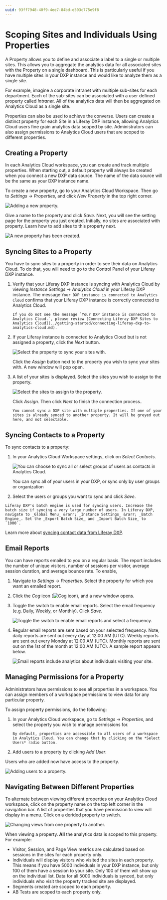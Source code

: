 ```yaml
---
uuid: 93ff7948-40f9-4ee7-84bd-e503c775e9f8
---
```

# Scoping Sites and Individuals Using Properties

A Property allows you to define and associate a label to a single or multiple sites. This allows you to aggregate the analytics data for all associated sites with the Property on a single dashboard. This is particularly useful if you have multiple sites in your DXP instance and would like to analyze them as a single site.

For example, imagine a corporate intranet with multiple sub-sites for each department. Each of the sub-sites can be associated with a user defined property called *Intranet*. All of the analytics data will then be aggregated on Analytics Cloud as a single site.

Properties can also be used to achieve the converse. Users can create a distinct property for each Site in a Liferay DXP instance, allowing Analytics Cloud users fine grain analytics data scoped by site. Administrators can also assign permissions to Analytics Cloud users that are scoped to different properties.

## Creating a Property

In each Analytics Cloud workspace, you can create and track multiple properties. When starting out, a default property will always be created when you connect a new DXP data source. The name of the data source will be the same as your DXP instance name.

To create a new property, go to your Analytics Cloud Workspace. Then go to *Settings* &rarr; *Properties*, and click *New Property* in the top right corner.

![Adding a new property.](scoping-sites-and-individuals-using-properties/images/01.png)

Give a name to the property and click *Save*. Next, you will see the setting page for the property you just created. Initially, no sites are associated with property. Learn how to add sites to this property next.

![A new property has been created.](scoping-sites-and-individuals-using-properties/images/02.png)

## Syncing Sites to a Property

You have to sync sites to a property in order to see their data on Analytics Cloud. To do that, you will need to go to the Control Panel of your Liferay DXP instance.

1. Verify that your Liferay DXP instance is syncing with Analytics Cloud by viewing *Instance Settings* &rarr; *Analytics Cloud* in your Liferay DXP instance. The message `Your DXP instance is connected to Analytics Cloud` confirms that your Liferay DXP instance is correctly connected to Analytics Cloud.

    ```{important}
    If you do not see the message `Your DXP instance is connected to Analytics Cloud.`, please review [Connecting Liferay DXP Sites to Analytics Cloud](../getting-started/connecting-liferay-dxp-to-analytics-cloud.md).
    ```

1. If your Liferay instance is connected to Analytics Cloud but is not assigned a property, click the _Next_ button. 

    ![Select the property to sync your sites with.](scoping-sites-and-individuals-using-properties/images/03.png)

    Click the _Assign_ button next to the property you wish to sync your sites with. A new window will pop open.

1. A list of your sites is displayed. Select the sites you wish to assign to the property.

    ![Select the sites to assign to the property.](scoping-sites-and-individuals-using-properties/images/04.png)

    Click _Assign_. Then click _Next_ to finish the connection process.. 

    ```{important}
    You cannot sync a DXP site with multiple properties. If one of your sites is already synced to another property. It will be greyed out here, and not selectable.
    ```

## Syncing Contacts to a Property

To sync contacts to a property:

1. In your Analytics Cloud Workspace settings, click on *Select Contacts*.

    ![You can choose to sync all or select groups of users as contacts in Analytics Cloud.](scoping-sites-and-individuals-using-properties/images/05.png)

    You can sync all of your users in your DXP, or sync only by user groups or organization

1. Select the users or groups you want to sync and click *Save*.

```{note}
Liferay DXP's batch engine is used for syncing users. Increase the batch size if syncing a very large number of users. In Liferay DXP, navigate to _Global Menu_ &rarr; _Instance Settings_ &rarr; _Batch Engine_. Set the _Export Batch Size_ and _Import Batch Size_ to `1000`.
```

Learn more about [syncing contact data from Liferay DXP](../getting-started/connecting-liferay-dxp-to-analytics-cloud.md).

## Email Reports

You can have reports emailed to you on a regular basis. The report includes the number of unique visitors, number of sessions per visitor, average session duration, and average bounce rate. To enable,

1. Navigate to *Settings* &rarr; *Properties*. Select the property for which you want an emailed report.

1. Click the *Cog* icon (![Cog icon](../images/icon-cog-2.png)), and a new window opens.

1. Toggle the switch to enable email reports. Select the email frequency (e.g. Daily, Weekly, or Monthly). Click *Save*.

   ![Toggle the switch to enable email reports and select a frequency.](./scoping-sites-and-individuals-using-properties/images/06.png)

1. Regular email reports are sent based on your selected frequency. Note, daily reports are sent out every day at 12:00 AM (UTC). Weekly reports are sent out every Monday at 12:00 AM (UTC). Monthly reports are sent out on the 1st of the month at 12:00 AM (UTC). A sample report appears below.

   ![Email reports include analytics about individuals visiting your site.](./scoping-sites-and-individuals-using-properties/images/07.png)

## Managing Permissions for a Property

Administrators have permissions to see all properties in a workspace. You can assign members of a workspace permissions to view data for any particular property.

To assign property permissions, do the following:

1. In your Analytics Cloud workspace, go to *Settings* &rarr; *Properties*, and select the property you wish to manage permissions for.

   ```{note}
   By default, properties are accessible to all users of a workspace in Analytics Cloud. You can change that by clicking on the *Select Users* radio button.
   ```

1. Add users to a property by clicking *Add User*.

Users who are added now have access to the property.

![Adding users to a property.](scoping-sites-and-individuals-using-properties/images/08.png)

## Navigating Between Different Properties

To alternate between viewing different properties on your Analytics Cloud workspace, click on the property name on the top left corner in the navigation bar. A list of properties that you have permission to view will display in a menu. Click on a derided property to switch.

![Changing views from one property to another.](scoping-sites-and-individuals-using-properties/images/09.png)

When viewing a property. **All** the analytics data is scoped to this property. For example:

* Visitor, Session, and Page View metrics are calculated based on sessions in the sites for each property only.
* Individuals will display visitors who visited the sites in each property. This means if you have 5000 individuals in your DXP instance, but only 100 of them have a session to your site. Only 100 of them will show up on the individual list. Data for all 5000 individuals is synced, but only individuals who visit the property tracked site are displayed.
* Segments created are scoped to each property.
* AB Tests are scoped to each property only.
